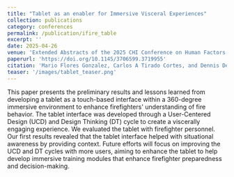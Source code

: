 ```yaml
---
title: "Tablet as an enabler for Immersive Visceral Experiences"
collection: publications
category: conferences
permalink: /publication/ifire_table
excerpt: ''
date: 2025-04-26
venue: 'Extended Abstracts of the 2025 CHI Conference on Human Factors in Computing Systems'
paperurl: 'https://doi.org/10.1145/3706599.3719955'
citation: 'Mario Flores Gonzalez, Carlos A Tirado Cortes, and Dennis Del Favero. 2025. Tablet as an enabler for Immersive Visceral Experiences. In Proceedings of the Extended Abstracts of the CHI Conference on Human Factors in Computing Systems (CHI EA '25). Association for Computing Machinery, New York, NY, USA, Article 499, 1–9. https://doi.org/10.1145/3706599.3719955'
teaser: '/images/tablet_teaser.png'
---
```


This paper presents the preliminary results and lessons learned from developing a tablet as a touch-based interface within a 360-degree immersive environment to enhance firefighters' understanding of fire behavior. The tablet interface was developed through a User-Centered Design (UCD) and Design Thinking (DT) cycle to create a viscerally engaging experience. We evaluated the tablet with firefighter personnel. Our first results revealed that the tablet interface helped with situational awareness by providing context. Future efforts will focus on improving the UCD and DT cycles with more users, aiming to enhance the tablet to help develop immersive training modules that enhance firefighter preparedness and decision-making.
